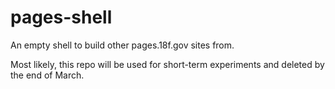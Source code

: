 # pages-shell
An empty shell to build other pages.18f.gov sites from.

Most likely, this repo will be used for short-term experiments and
deleted by the end of March.  
